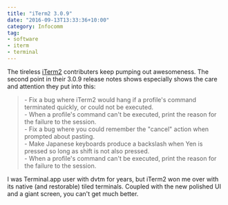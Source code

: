 ```yaml
---
title: "iTerm2 3.0.9"
date: "2016-09-13T13:33:36+10:00"
category: Infocomm
tag:
- software
- iterm
- terminal
---
```

The tireless [iTerm2] contributers keep pumping out awesomeness. The second point in their 3.0.9 release notes shows especially shows the care and attention they put into this:

> \- Fix a bug where iTerm2 would hang if a profile's command terminated quickly, or could not be executed.  
> \- When a profile's command can't be executed, print the reason for the failure to the session.  
> \- Fix a bug where you could remember the "cancel" action when prompted about pasting.  
> \- Make Japanese keyboards produce a backslash when Yen is pressed so long as shift is not also pressed.  
> \- When a profile's command can't be executed, print the reason for the failure to the session.  

I was Terminal.app user with dvtm for years, but iTerm2 won me over with its native (and restorable) tiled terminals. Coupled with the new polished UI and a giant screen, you can't get much better.

[iTerm2]: https://iterm2.com

